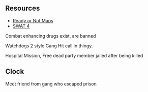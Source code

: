## Resources
- [Ready or Not Maps](https://steamcommunity.com/sharedfiles/filedetails/?id=2690490337) 
- [SWAT 4](https://swat-4.fandom.com/wiki/Food_Wall_Restaurant)

Combat enhancing drugs exist, are banned

Watchdogs 2 style Gang Hit call in thingy.

Hospital Mission, Free dead party member jailed after being killed 


## Clock
Meet friend from gang who escaped prison
<!--stackedit_data:
eyJoaXN0b3J5IjpbNTM2MDg1OTcsOTE2MDI2MzA2LDIwMTM4OT
AxNDYsNzc3ODM0MDQ2LC0xNjg1MjA4NTM1LC0yNDUwNzc0Mzld
fQ==
-->